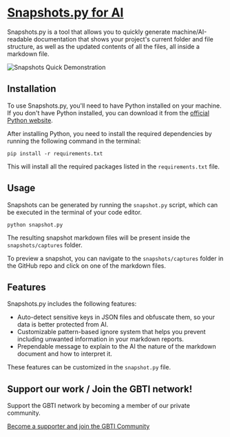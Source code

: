 # [Snapshots.py for AI](https://gbti.io/assets/snapshots-for-ai/)

Snapshots.py is a tool that allows you to quickly generate machine/AI-readable documentation that shows your project's current folder and file structure, as well as the updated contents of all the files, all inside a markdown file.

![Snapshots Quick Demonstration](https://gbti.io/wp-content/uploads/2023/03/snapshots_for_ai_gif.gif)

## Installation

To use Snapshots.py, you'll need to have Python installed on your machine. If you don't have Python installed, you can download it from the [official Python website](https://www.python.org/downloads/).

After installing Python, you need to install the required dependencies by running the following command in the terminal:

`pip install -r requirements.txt`

This will install all the required packages listed in the `requirements.txt` file.

## Usage

Snapshots can be generated by running the `snapshot.py` script, which can be executed in the terminal of your code editor. 

`python snapshot.py`

The resulting snapshot markdown files will be present inside the `snapshots/captures` folder.

To preview a snapshot, you can navigate to the `snapshots/captures` folder in the GitHub repo and click on one of the markdown files.

## Features

Snapshots.py includes the following features:

* Auto-detect sensitive keys in JSON files and obfuscate them, so your data is better protected from AI.
* Customizable pattern-based ignore system that helps you prevent including unwanted information in your markdown reports.
* Prependable message to explain to the AI the nature of the markdown document and how to interpret it.

These features can be customized in the `snapshot.py` file.

## Support our work / Join the GBTI network!

Support the GBTI network by becoming a member of our private community.

[Become a supporter and join the GBTI Community](https://gbti.io)

